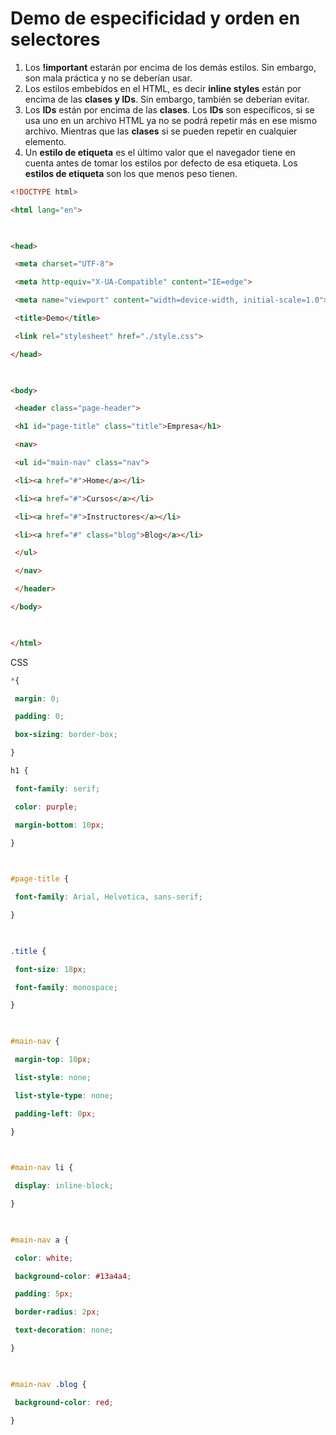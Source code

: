 # Demo de especificidad y orden en selectores

1.  Los **!important** estarán por encima de los demás estilos. Sin embargo, son mala práctica y no se deberían usar.
2.  Los estilos embebidos en el HTML, es decir **inline styles** están por encima de las **clases y IDs**. Sin embargo, también se deberían evitar.
3.  Los **IDs** están por encima de las **clases**. Los **IDs** son específicos, si se usa uno en un archivo HTML ya no se podrá repetir más en ese mismo archivo. Mientras que las **clases** si se pueden repetir en cualquier elemento.
4.  Un **estilo de etiqueta** es el último valor que el navegador tiene en cuenta antes de tomar los estilos por defecto de esa etiqueta. Los **estilos de etiqueta** son los que menos peso tienen.

```html
<!DOCTYPE html>

<html lang="en">

  

<head>

 <meta charset="UTF-8">

 <meta http-equiv="X-UA-Compatible" content="IE=edge">

 <meta name="viewport" content="width=device-width, initial-scale=1.0">

 <title>Demo</title>

 <link rel="stylesheet" href="./style.css">

</head>

  

<body>

 <header class="page-header">

 <h1 id="page-title" class="title">Empresa</h1>

 <nav>

 <ul id="main-nav" class="nav">

 <li><a href="#">Home</a></li>

 <li><a href="#">Cursos</a></li>

 <li><a href="#">Instructores</a></li>

 <li><a href="#" class="blog">Blog</a></li>

 </ul>

 </nav>

 </header>

</body>

  

</html>
```
CSS
```css
*{

 margin: 0;

 padding: 0;

 box-sizing: border-box;

}

h1 {

 font-family: serif;

 color: purple;

 margin-bottom: 10px;

}

  

#page-title {

 font-family: Arial, Helvetica, sans-serif;

}

  

.title {

 font-size: 18px;

 font-family: monospace;

}

  

#main-nav {

 margin-top: 10px;

 list-style: none;

 list-style-type: none;

 padding-left: 0px;

}

  

#main-nav li {

 display: inline-block;

}

  

#main-nav a {

 color: white;

 background-color: #13a4a4;

 padding: 5px;

 border-radius: 2px;

 text-decoration: none;

}

  

#main-nav .blog {

 background-color: red;

}
```